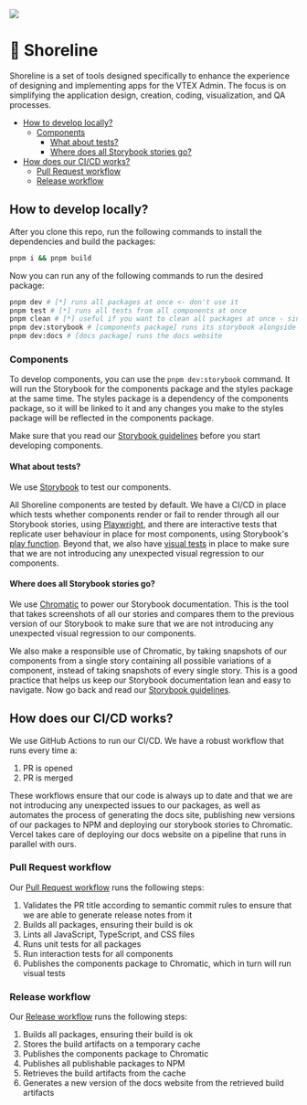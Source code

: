 <a href="https://shoreline.storybook.vtex.com" target="_blank"><img src="https://raw.githubusercontent.com/storybooks/brand/master/badge/badge-storybook.svg"></a>

# 🌊 Shoreline <!-- omit in toc -->

Shoreline is a set of tools designed specifically to enhance the experience of designing and implementing apps for the VTEX Admin. The focus is on simplifying the application design, creation, coding, visualization, and QA processes.

- [How to develop locally?](#how-to-develop-locally)
  - [Components](#components)
    - [What about tests?](#what-about-tests)
    - [Where does all Storybook stories go?](#where-does-all-storybook-stories-go)
- [How does our CI/CD works?](#how-does-our-cicd-works)
  - [Pull Request workflow](#pull-request-workflow)
  - [Release workflow](#release-workflow)

## How to develop locally?

After you clone this repo, run the following commands to install the dependencies and build the packages:

```bash
pnpm i && pnpm build
```

Now you can run any of the following commands to run the desired package:

```bash
pnpm dev # [*] runs all packages at once <- don't use it
pnpm test # [*] runs all tests from all components at once
pnpm clean # [*] useful if you want to clean all packages at once - since they are linked, sometimes a rebase not followed by a fresh reinstall can cause some issues
pnpm dev:storybook # [components package] runs its storybook alongside the styles package
pnpm dev:docs # [docs package] runs the docs website
```

### Components

To develop components, you can use the `pnpm dev:storybook` command. It will run the Storybook for the components package and the styles package at the same time. The styles package is a dependency of the components package, so it will be linked to it and any changes you make to the styles package will be reflected in the components package.

<!-- TODO: Maybe update the Storybook guidelines in case they move to a GH discussion or docs -->

Make sure that you read our [Storybook guidelines](https://github.com/vtex/shoreline/issues/1455) before you start developing components.

#### What about tests?

We use [Storybook](https://storybook.js.org/) to test our components.

All Shoreline components are tested by default. We have a CI/CD in place which tests whether components render or fail to render through all our Storybook stories, using [Playwright](https://playwright.dev/), and there are interactive tests that replicate user behaviour in place for most components, using Storybook's [play function](https://storybook.js.org/docs/writing-stories/play-function/). Beyond that, we also have [visual tests](https://storybook.js.org/docs/writing-tests/visual-testing) in place to make sure that we are not introducing any unexpected visual regression to our components.

#### Where does all Storybook stories go?

<!-- TODO: Add link to our public Storybook URL here once we upgrade Chromatic -->

We use [Chromatic](https://www.chromatic.com/) to power our Storybook documentation. This is the tool that takes screenshots of all our stories and compares them to the previous version of our Storybook to make sure that we are not introducing any unexpected visual regression to our components.

We also make a responsible use of Chromatic, by taking snapshots of our components from a single story containing all possible variations of a component, instead of taking snapshots of every single story. This is a good practice that helps us keep our Storybook documentation lean and easy to navigate. Now go back and read our [Storybook guidelines](https://github.com/vtex/shoreline/issues/1455).

## How does our CI/CD works?

We use GitHub Actions to run our CI/CD. We have a robust workflow that runs every time a:

1. PR is opened
2. PR is merged

These workflows ensure that our code is always up to date and that we are not introducing any unexpected issues to our packages, as well as automates the process of generating the docs site, publishing new versions of our packages to NPM and deploying our storybook stories to Chromatic. Vercel takes care of deploying our docs website on a pipeline that runs in parallel with ours.

### Pull Request workflow

Our [Pull Request workflow](.github/workflows/pr.yml) runs the following steps:

1. Validates the PR title according to semantic commit rules to ensure that we are able to generate release notes from it
2. Builds all packages, ensuring their build is ok
3. Lints all JavaScript, TypeScript, and CSS files
4. Runs unit tests for all packages
5. Run interaction tests for all components
6. Publishes the components package to Chromatic, which in turn will run visual tests

### Release workflow

Our [Release workflow](.github/workflows/release.yml) runs the following steps:

1. Builds all packages, ensuring their build is ok
2. Stores the build artifacts on a temporary cache
3. Publishes the components package to Chromatic
4. Publishes all publishable packages to NPM
5. Retrieves the build artifacts from the cache
6. Generates a new version of the docs website from the retrieved build artifacts
<!-- 7. TODO: Generates a release note -->
